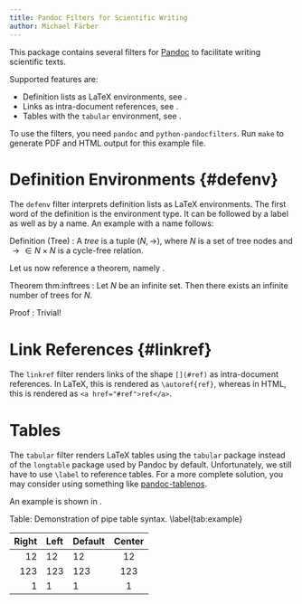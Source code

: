 ```yaml
---
title: Pandoc Filters for Scientific Writing
author: Michael Färber
---
```


This package contains several filters for [Pandoc](https://pandoc.org/)
to facilitate writing scientific texts.

Supported features are:

* Definition lists as LaTeX environments, see [](#defenv).
* Links as intra-document references, see [](#linkref).
* Tables with the `tabular` environment, see [](#tables).

To use the filters, you need `pandoc` and `python-pandocfilters`.
Run `make` to generate PDF and HTML output for this example file.


# Definition Environments {#defenv}

The `defenv` filter interprets definition lists as LaTeX environments.
The first word of the definition is the environment type.
It can be followed by a label as well as by a name.
An example with a name follows:

Definition (Tree)
: A *tree* is a tuple $(N, \rightarrow)$, where
  $N$ is a set of tree nodes and
  $\rightarrow \in N \times N$ is a cycle-free relation.

Let us now reference a theorem, namely [](#thm:inftrees).

Theorem thm:inftrees
: Let $N$ be an infinite set.
  Then there exists an infinite number of trees for $N$.

Proof
: Trivial!


# Link References {#linkref}

The `linkref` filter renders links of the shape `[](#ref)`
as intra-document references.
In LaTeX, this is rendered as `\autoref{ref}`, whereas
in HTML, this is rendered as `<a href="#ref">ref</a>`.


# Tables

The `tabular` filter renders LaTeX tables using the `tabular` package
instead of the `longtable` package used by Pandoc by default.
Unfortunately, we still have to use `\label` to reference tables.
For a more complete solution, you may consider using something like
[pandoc-tablenos](https://github.com/tomduck/pandoc-tablenos).

An example is shown in [](#tab:example).

Table: Demonstration of pipe table syntax.
  \label{tab:example}

| Right | Left | Default | Center |
|------:|:-----|---------|:------:|
|   12  |  12  |    12   |    12  |
|  123  |  123 |   123   |   123  |
|    1  |    1 |     1   |     1  |
